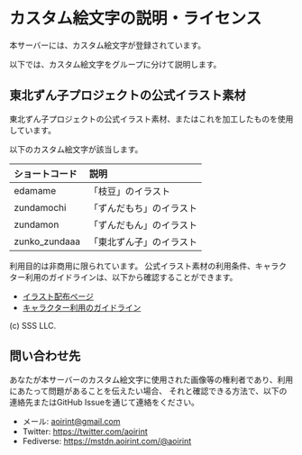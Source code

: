 # カスタム絵文字の説明・ライセンス

本サーバーには、カスタム絵文字が登録されています。

以下では、カスタム絵文字をグループに分けて説明します。

## 東北ずん子プロジェクトの公式イラスト素材

東北ずん子プロジェクトの公式イラスト素材、またはこれを加工したものを使用しています。

以下のカスタム絵文字が該当します。

|ショートコード|説明|
|:--|:--|
|edamame|「枝豆」のイラスト|
|zundamochi|「ずんだもち」のイラスト|
|zundamon|「ずんだもん」のイラスト|
|zunko_zundaaa|「東北ずん子」のイラスト|

利用目的は非商用に限られています。
公式イラスト素材の利用条件、キャラクター利用のガイドラインは、以下から確認することができます。

- [イラスト配布ページ](https://zunko.jp/con_illust.html)
- [キャラクター利用のガイドライン](https://zunko.jp/guideline.html)

(c) SSS LLC.

## 問い合わせ先

あなたが本サーバーのカスタム絵文字に使用された画像等の権利者であり、利用にあたって問題があることを伝えたい場合、
それと確認できる方法で、以下の連絡先またはGitHub Issueを通じて連絡をください。

- メール: aoirint@gmail.com
- Twitter: https://twitter.com/aoirint
- Fediverse: https://mstdn.aoirint.com/@aoirint
